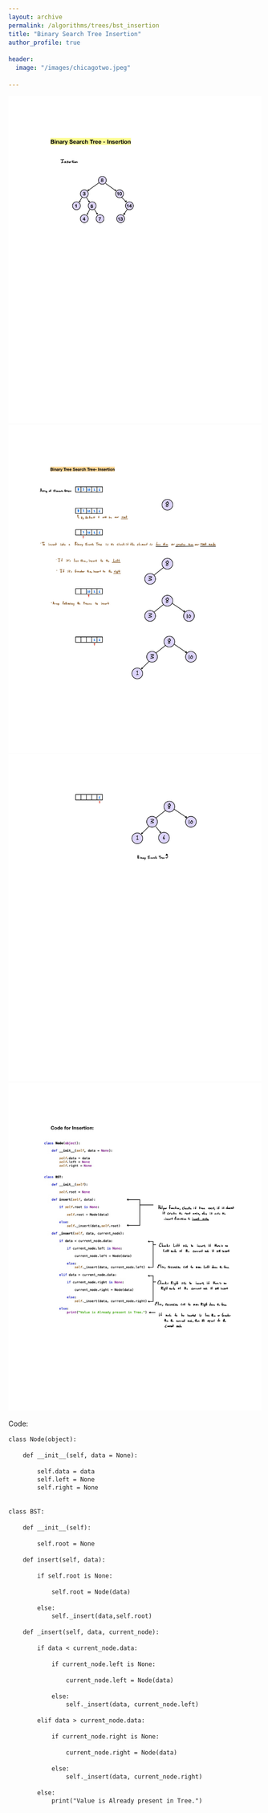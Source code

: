 ```yaml
---
layout: archive
permalink: /algorithms/trees/bst_insertion
title: "Binary Search Tree Insertion"
author_profile: true

header:
  image: "/images/chicagotwo.jpeg"
  
---
```

![inserting an Image](/images/tree/bst_insertion/Page1.jpg)
![inserting an Image](/images/tree/bst_insertion/Page2.jpg)
![inserting an Image](/images/tree/bst_insertion/Page3.jpg)
![inserting an Image](/images/tree/bst_insertion/Page4.jpg)


Code:


    class Node(object):

        def __init__(self, data = None):

            self.data = data
            self.left = None
            self.right = None


    class BST:

        def __init__(self):

            self.root = None

        def insert(self, data):

            if self.root is None:

                self.root = Node(data)

            else:
                self._insert(data,self.root)

        def _insert(self, data, current_node):

            if data < current_node.data:

                if current_node.left is None:

                    current_node.left = Node(data)

                else:
                    self._insert(data, current_node.left)

            elif data > current_node.data:

                if current_node.right is None:

                    current_node.right = Node(data)

                else:
                    self._insert(data, current_node.right)

            else:
                print("Value is Already present in Tree.")
